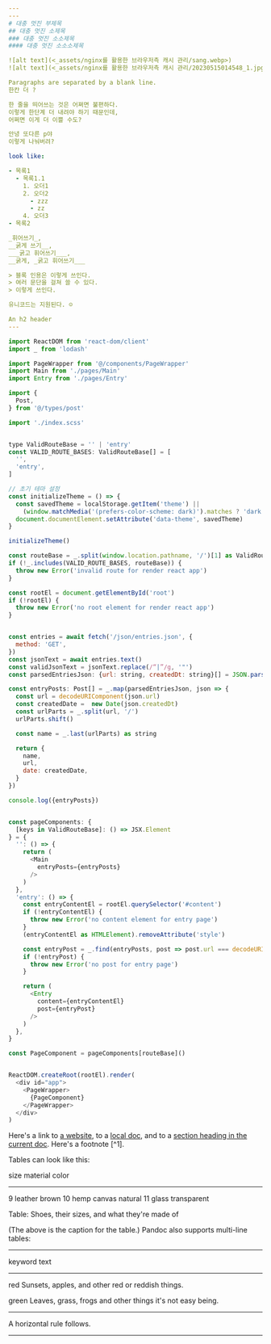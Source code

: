 ```yaml
---
---
# 대충 멋진 부제목
## 대충 멋진 소제목
### 대충 멋진 소소제목
#### 대충 멋진 소소소제목

![alt text](<_assets/nginx를 활용한 브라우저측 캐시 관리/sang.webp>)
![alt text](<_assets/nginx를 활용한 브라우저측 캐시 관리/20230515014548_1.jpg>)

Paragraphs are separated by a blank line.  
한칸 더 ?  

한 줄을 띄어쓰는 것은 어쩌면 불편하다.  
이렇게 한단계 더 내려야 하기 때문인데,  
어쩌면 이게 더 이쁠 수도?

안녕 또다른 p야  
이렇게 나눠버려?

look like:

- 목록1
  - 목록1.1
    1. 오더1
    2. 오더2
      - zzz
      - zz
    4. 오더3
- 목록2

_휘어쓰기_,
__굵게 쓰기__,
___굵고 휘어쓰기___,
__굵게, _굵고 휘어쓰기___

> 블록 인용은 이렇게 쓰인다.  
> 여러 문단을 걸쳐 쓸 수 있다.  
> 이렇게 쓰인다.

유니코드는 지원된다. ☺

An h2 header
---
```


~~~javascript
import ReactDOM from 'react-dom/client'
import _ from 'lodash'

import PageWrapper from '@/components/PageWrapper'
import Main from './pages/Main'
import Entry from './pages/Entry'

import {
  Post,
} from '@/types/post'

import './index.scss'


type ValidRouteBase = '' | 'entry'
const VALID_ROUTE_BASES: ValidRouteBase[] = [
  '',
  'entry',
]

// 초기 테마 설정
const initializeTheme = () => {
  const savedTheme = localStorage.getItem('theme') ||
    (window.matchMedia('(prefers-color-scheme: dark)').matches ? 'dark' : 'light')
  document.documentElement.setAttribute('data-theme', savedTheme)
}

initializeTheme()

const routeBase = _.split(window.location.pathname, '/')[1] as ValidRouteBase
if (!_.includes(VALID_ROUTE_BASES, routeBase)) {
  throw new Error('invalid route for render react app')
}

const rootEl = document.getElementById('root')
if (!rootEl) {
  throw new Error('no root element for render react app')
}


const entries = await fetch('/json/entries.json', {
  method: 'GET',
})
const jsonText = await entries.text()
const validJsonText = jsonText.replace(/“|”/g, '"')
const parsedEntriesJson: {url: string, createdDt: string}[] = JSON.parse(validJsonText)

const entryPosts: Post[] = _.map(parsedEntriesJson, json => {
  const url = decodeURIComponent(json.url)
  const createdDate =  new Date(json.createdDt)
  const urlParts = _.split(url, '/')
  urlParts.shift()

  const name = _.last(urlParts) as string

  return {
    name,
    url,
    date: createdDate,
  }
})

console.log({entryPosts})


const pageComponents: {
  [keys in ValidRouteBase]: () => JSX.Element
} = {
  '': () => {
    return (
      <Main
        entryPosts={entryPosts}
      />
    )
  },
  'entry': () => {
    const entryContentEl = rootEl.querySelector('#content')
    if (!entryContentEl) {
      throw new Error('no content element for entry page')
    }
    (entryContentEl as HTMLElement).removeAttribute('style')

    const entryPost = _.find(entryPosts, post => post.url === decodeURIComponent(window.location.pathname))
    if (!entryPost) {
      throw new Error('no post for entry page')
    }

    return (
      <Entry
        content={entryContentEl}
        post={entryPost}
      />
    )
  },
}

const PageComponent = pageComponents[routeBase]()


ReactDOM.createRoot(rootEl).render(
  <div id="app">
    <PageWrapper>
      {PageComponent}
    </PageWrapper>
  </div>
)
~~~



Here's a link to [a website](http://foo.bar), to a [local
doc](local-doc.html), and to a [section heading in the current
doc](#an-h2-header). Here's a footnote [^1].

[^2]: Footnote text goes here.

Tables can look like this:

size  material      color
----  ------------  ------------
9     leather       brown
10    hemp canvas   natural
11    glass         transparent

Table: Shoes, their sizes, and what they're made of

(The above is the caption for the table.) Pandoc also supports
multi-line tables:

--------  -----------------------
keyword   text
--------  -----------------------
red       Sunsets, apples, and
          other red or reddish
          things.

green     Leaves, grass, frogs
          and other things it's
          not easy being.
--------  -----------------------

A horizontal rule follows.
***